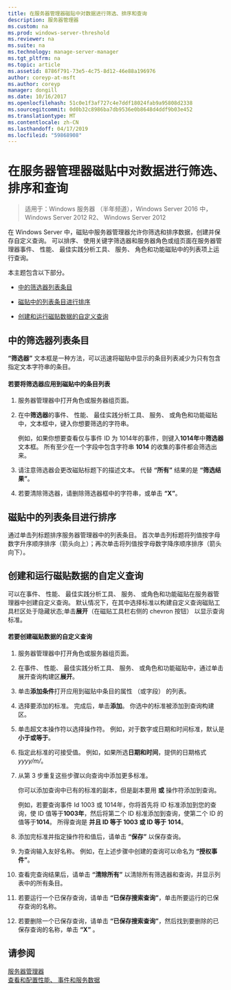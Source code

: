 ```yaml
---
title: 在服务器管理器磁贴中对数据进行筛选、排序和查询
description: 服务器管理器
ms.custom: na
ms.prod: windows-server-threshold
ms.reviewer: na
ms.suite: na
ms.technology: manage-server-manager
ms.tgt_pltfrm: na
ms.topic: article
ms.assetid: 8786f791-73e5-4c75-8d12-46e88a196976
author: coreyp-at-msft
ms.author: coreyp
manager: dongill
ms.date: 10/16/2017
ms.openlocfilehash: 51c0e1f3af727c4e7ddf18024fab9a95808d2338
ms.sourcegitcommit: 0d0b32c8986ba7db9536e0b8648d4ddf9b03e452
ms.translationtype: MT
ms.contentlocale: zh-CN
ms.lasthandoff: 04/17/2019
ms.locfileid: "59868908"
---
```

# <a name="filter-sort-and-query-data-in-server-manager-tiles"></a>在服务器管理器磁贴中对数据进行筛选、排序和查询

>适用于：Windows 服务器 （半年频道），Windows Server 2016 中，Windows Server 2012 R2、 Windows Server 2012

在 Windows Server 中，磁贴中服务器管理器允许你筛选和排序数据，创建并保存自定义查询。 可以排序、 使用关键字筛选器和服务器角色或组页面在服务器管理器事件、 性能、 最佳实践分析工具、 服务、 角色和功能磁贴中的列表项上运行查询。  
  
本主题包含以下部分。  
  
-   [中的筛选器列表条目](#BKMK_tiles)  
  
-   [磁贴中的列表条目进行排序](#BKMK_sort)  
  
-   [创建和运行磁贴数据的自定义查询](#BKMK_query)  
  
## <a name="BKMK_tiles"></a>中的筛选器列表条目  
**“筛选器”** 文本框是一种方法，可以迅速将磁贴中显示的条目列表减少为只有包含指定文本字符串的条目。  
  
#### <a name="to-apply-a-filter-to-the-list-of-entries-in-a-tile"></a>若要将筛选器应用到磁贴中的条目列表  
  
1.  服务器管理器中打开角色或服务器组页面。  
  
2.  在中**筛选器**的事件、 性能、 最佳实践分析工具、 服务、 或角色和功能磁贴中，文本框中，键入你想要筛选的字符串。  
  
    例如，如果你想要查看仅与事件 ID 为 1014年的事件，则键入**1014年**中**筛选器**文本框。 所有至少在一个字段中包含字符串 **1014** 的收集的事件都会筛选出来。  
  
3.  请注意筛选器会更改磁贴标题下的描述文本。 代替 **“所有”** 结果的是 **“筛选结果”**。  
  
4.  若要清除筛选器，请删除筛选器框中的字符串，或单击 **“X”**。  
  
## <a name="BKMK_sort"></a>磁贴中的列表条目进行排序  
通过单击列标题排序服务器管理器中的列表条目。 首次单击列标题将列值按字母数字升序顺序排序（箭头向上）；再次单击将列值按字母数字降序顺序排序（箭头向下）。  
  
## <a name="BKMK_query"></a>创建和运行磁贴数据的自定义查询  
可以在事件、 性能、 最佳实践分析工具、 服务、 或角色和功能磁贴在服务器管理器中创建自定义查询。 默认情况下，在其中选择标准以构建自定义查询磁贴工具栏区处于隐藏状态;单击**展开**（在磁贴工具栏右侧的 chevron 按钮） 以显示查询标准。  
  
#### <a name="to-create-a-custom-query-for-tile-data"></a>若要创建磁贴数据的自定义查询  
  
1.  服务器管理器中打开角色或服务器组页面。  
  
2.  在事件、 性能、 最佳实践分析工具、 服务、 或角色和功能磁贴中，通过单击展开查询构建区**展开**。  
  
3.  单击**添加条件**打开应用到磁贴中条目的属性 （或字段） 的列表。  
  
4.  选择要添加的标准。 完成后，单击**添加**。 你选中的标准被添加到查询构建区。  
  
5.  单击超文本操作符以选择操作符。 例如，对于数字或日期和时间标准，默认是 **小于或等于**。  
  
6.  指定此标准的可接受值。 例如，如果所选**日期和时间**，提供的日期格式*yyyy/m/*。  
  
7.  从第 3 步重复这些步骤以向查询中添加更多标准。  
  
    你可以添加查询中已有的标准的副本，但是副本要用 **或** 操作符添加到查询。  
  
    例如，若要查询事件 Id 1003 或 1014年，你将首先将 ID 标准添加到您的查询，使 ID 值等于**1003年**，然后将第二个 ID 标准添加到查询，使第二个 ID 的值等于**1014**。 所得查询是 **并且 ID 等于 1003 或 ID 等于 1014**。  
  
8.  添加完标准并指定操作符和值后，请单击 **“保存”** 以保存查询。  
  
9. 为查询输入友好名称。 例如，在上述步骤中创建的查询可以命名为 **“授权事件”**。  
  
10. 查看完查询结果后，请单击 **“清除所有”** 以清除所有筛选器和查询，并显示列表中的所有条目。  
  
11. 若要运行一个已保存查询，请单击 **“已保存搜索查询”**，单击所要运行的已保存查询的名称。  
  
12. 若要删除一个已保存查询，请单击 **“已保存搜索查询”**，然后找到要删除的已保存查询的名称，单击 **“X”** 。  
  
## <a name="see-also"></a>请参阅  
[服务器管理器](server-manager.md)  
[查看和配置性能、 事件和服务数据](view-and-configure-performance-event-and-service-data.md)  
  


